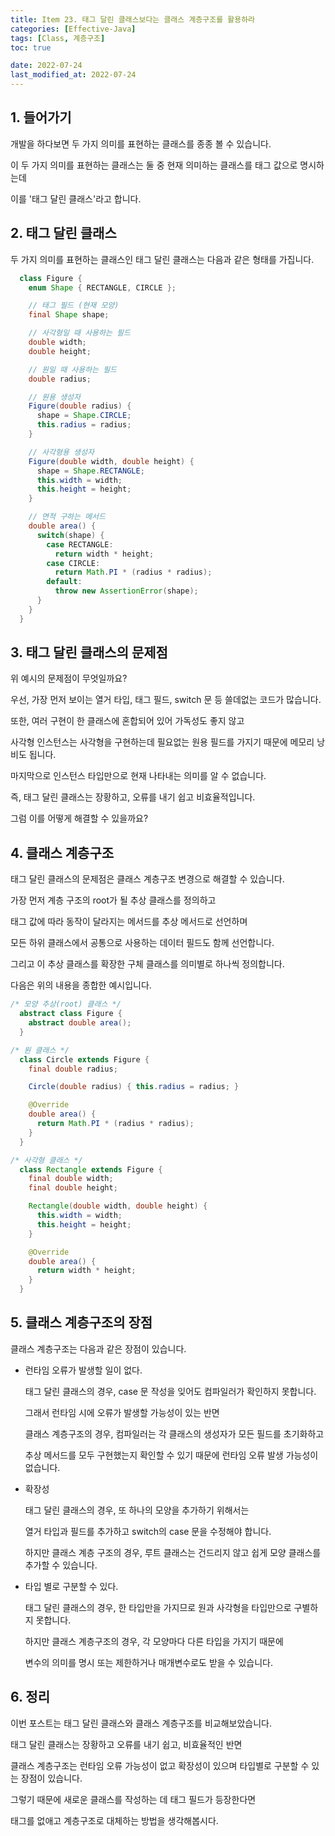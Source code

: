 ```yaml
---
title: Item 23. 태그 달린 클래스보다는 클래스 계층구조를 활용하라
categories: [Effective-Java]
tags: [Class, 계층구조]
toc: true

date: 2022-07-24
last_modified_at: 2022-07-24
---
```


## 1. 들어가기

개발을 하다보면 두 가지 의미를 표현하는 클래스를 종종 볼 수 있습니다.

이 두 가지 의미를 표현하는 클래스는 둘 중 현재 의미하는 클래스를 태그 값으로 명시하는데

이를 '태그 달린 클래스'라고 합니다.

## 2. 태그 달린 클래스

두 가지 의미를 표현하는 클래스인 태그 달린 클래스는 다음과 같은 형태를 가집니다.

```java
  class Figure {
    enum Shape { RECTANGLE, CIRCLE };

    // 태그 필드 (현재 모양)
    final Shape shape;

    // 사각형일 때 사용하는 필드
    double width;
    double height;

    // 원일 때 사용하는 필드
    double radius;

    // 원용 생성자
    Figure(double radius) {
      shape = Shape.CIRCLE;
      this.radius = radius;
    }

    // 사각형용 생성자
    Figure(double width, double height) {
      shape = Shape.RECTANGLE;
      this.width = width;
      this.height = height;
    }

    // 면적 구하는 메서드
    double area() {
      switch(shape) {
        case RECTANGLE:
          return width * height;
        case CIRCLE:
          return Math.PI * (radius * radius);
        default:
          throw new AssertionError(shape);
      }
    }
  }
```

## 3. 태그 달린 클래스의 문제점

위 예시의 문제점이 무엇일까요?

우선, 가장 먼저 보이는 열거 타입, 태그 필드, switch 문 등 쓸데없는 코드가 많습니다.

또한, 여러 구현이 한 클래스에 혼합되어 있어 가독성도 좋지 않고

사각형 인스턴스는 사각형을 구현하는데 필요없는 원용 필드를 가지기 때문에 메모리 낭비도 됩니다.

마지막으로 인스턴스 타입만으로 현재 나타내는 의미를 알 수 없습니다.

즉, 태그 달린 클래스는 장황하고, 오류를 내기 쉽고 비효율적입니다.

그럼 이를 어떻게 해결할 수 있을까요?

## 4. 클래스 계층구조

태그 달린 클래스의 문제점은 클래스 계층구조 변경으로 해결할 수 있습니다.

가장 먼저 계층 구조의 root가 될 추상 클래스를 정의하고

태그 값에 따라 동작이 달라지는 메서드를 추상 메서드로 선언하며

모든 하위 클래스에서 공통으로 사용하는 데이터 필드도 함께 선언합니다.

그리고 이 추상 클래스를 확장한 구체 클래스를 의미별로 하나씩 정의합니다.

다음은 위의 내용을 종합한 예시입니다.

```java
/* 모양 추상(root) 클래스 */
  abstract class Figure {
    abstract double area();
  }

/* 원 클래스 */
  class Circle extends Figure {
    final double radius;

    Circle(double radius) { this.radius = radius; }

    @Override
    double area() {
      return Math.PI * (radius * radius);
    }
  }

/* 사각형 클래스 */
  class Rectangle extends Figure {
    final double width;
    final double height;

    Rectangle(double width, double height) {
      this.width = width;
      this.height = height;
    }

    @Override
    double area() {
      return width * height;
    }
  }
```

## 5. 클래스 계층구조의 장점

클래스 계층구조는 다음과 같은 장점이 있습니다.

* 런타임 오류가 발생할 일이 없다.

  태그 달린 클래스의 경우, case 문 작성을 잊어도 컴파일러가 확인하지 못합니다.

  그래서 런타임 시에 오류가 발생할 가능성이 있는 반면

  클래스 계층구조의 경우, 컴파일러는 각 클래스의 생성자가 모든 필드를 초기화하고
  
  추상 메서드를 모두 구현했는지 확인할 수 있기 때문에 런타임 오류 발생 가능성이 없습니다.

* 확장성

  태그 달린 클래스의 경우, 또 하나의 모양을 추가하기 위해서는
  
  열거 타입과 필드를 추가하고 switch의 case 문을 수정해야 합니다.

  하지만 클래스 계층 구조의 경우, 루트 클래스는 건드리지 않고 쉽게 모양 클래스를 추가할 수 있습니다.

* 타입 별로 구분할 수 있다.

  태그 달린 클래스의 경우, 한 타입만을 가지므로 원과 사각형을 타입만으로 구별하지 못합니다.

  하지만 클래스 계층구조의 경우, 각 모양마다 다른 타입을 가지기 때문에
  
  변수의 의미를 명시 또는 제한하거나 매개변수로도 받을 수 있습니다.

## 6. 정리

이번 포스트는 태그 달린 클래스와 클래스 계층구조를 비교해보았습니다.

태그 달린 클래스는 장황하고 오류를 내기 쉽고, 비효율적인 반면

클래스 계층구조는 런타임 오류 가능성이 없고 확장성이 있으며 타입별로 구분할 수 있는 장점이 있습니다.

그렇기 때문에 새로운 클래스를 작성하는 데 태그 필드가 등장한다면

태그를 없애고 계층구조로 대체하는 방법을 생각해봅시다.
